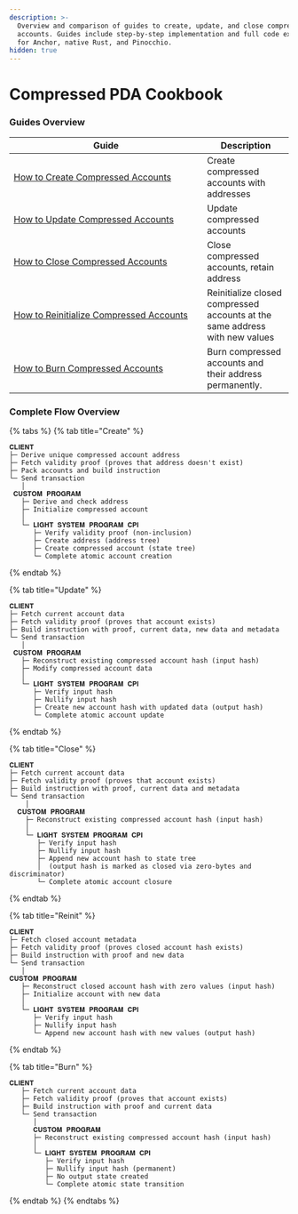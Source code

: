 ```yaml
---
description: >-
  Overview and comparison of guides to create, update, and close compressed
  accounts. Guides include step-by-step implementation and full code examples
  for Anchor, native Rust, and Pinocchio.
hidden: true
---
```


# Compressed PDA Cookbook





### Guides Overview <a href="#subsection-jvtgde75u" id="subsection-jvtgde75u"></a>

<table><thead><tr><th width="332.7890625">Guide</th><th>Description</th></tr></thead><tbody><tr><td><a href="how-to-create-compressed-accounts.md">How to Create Compressed Accounts</a></td><td>Create compressed accounts with addresses</td></tr><tr><td><a href="how-to-update-compressed-accounts.md">How to Update Compressed Accounts</a></td><td>Update compressed accounts</td></tr><tr><td><a href="how-to-close-compressed-accounts.md">How to Close Compressed Accounts</a></td><td>Close compressed accounts, retain address</td></tr><tr><td><a href="how-to-reinitialize-compressed-accounts.md">How to Reinitialize Compressed Accounts</a></td><td>Reinitialize closed compressed accounts at the same address with new values</td></tr><tr><td><a href="how-to-burn-compressed-accounts.md">How to Burn Compressed Accounts</a></td><td>Burn compressed accounts and their address permanently.</td></tr></tbody></table>

### Complete Flow Overview

{% tabs %}
{% tab title="Create" %}
```
𝐂𝐋𝐈𝐄𝐍𝐓
├─ Derive unique compressed account address
├─ Fetch validity proof (proves that address doesn't exist)
├─ Pack accounts and build instruction
└─ Send transaction
   │
 𝐂𝐔𝐒𝐓𝐎𝐌 𝐏𝐑𝐎𝐆𝐑𝐀𝐌
   ├─ Derive and check address
   ├─ Initialize compressed account
   │
   └─ 𝐋𝐈𝐆𝐇𝐓 𝐒𝐘𝐒𝐓𝐄𝐌 𝐏𝐑𝐎𝐆𝐑𝐀𝐌 𝐂𝐏𝐈
      ├─ Verify validity proof (non-inclusion)
      ├─ Create address (address tree)
      ├─ Create compressed account (state tree)
      └─ Complete atomic account creation
```
{% endtab %}

{% tab title="Update" %}
```
𝐂𝐋𝐈𝐄𝐍𝐓
├─ Fetch current account data 
├─ Fetch validity proof (proves that account exists)
├─ Build instruction with proof, current data, new data and metadata
└─ Send transaction
   │
 𝐂𝐔𝐒𝐓𝐎𝐌 𝐏𝐑𝐎𝐆𝐑𝐀𝐌
   ├─ Reconstruct existing compressed account hash (input hash)
   ├─ Modify compressed account data
   │
   └─ 𝐋𝐈𝐆𝐇𝐓 𝐒𝐘𝐒𝐓𝐄𝐌 𝐏𝐑𝐎𝐆𝐑𝐀𝐌 𝐂𝐏𝐈
      ├─ Verify input hash 
      ├─ Nullify input hash 
      ├─ Create new account hash with updated data (output hash)
      └─ Complete atomic account update
```
{% endtab %}

{% tab title="Close" %}
```
𝐂𝐋𝐈𝐄𝐍𝐓
├─ Fetch current account data
├─ Fetch validity proof (proves that account exists)
├─ Build instruction with proof, current data and metadata
└─ Send transaction
    │
  𝐂𝐔𝐒𝐓𝐎𝐌 𝐏𝐑𝐎𝐆𝐑𝐀𝐌
    ├─ Reconstruct existing compressed account hash (input hash)
    │
    └─ 𝐋𝐈𝐆𝐇𝐓 𝐒𝐘𝐒𝐓𝐄𝐌 𝐏𝐑𝐎𝐆𝐑𝐀𝐌 𝐂𝐏𝐈
       ├─ Verify input hash
       ├─ Nullify input hash
       ├─ Append new account hash to state tree 
       │  (output hash is marked as closed via zero-bytes and discriminator)
       └─ Complete atomic account closure
```
{% endtab %}

{% tab title="Reinit" %}
```
𝐂𝐋𝐈𝐄𝐍𝐓
├─ Fetch closed account metadata
├─ Fetch validity proof (proves closed account hash exists)
├─ Build instruction with proof and new data
└─ Send transaction
   │
𝐂𝐔𝐒𝐓𝐎𝐌 𝐏𝐑𝐎𝐆𝐑𝐀𝐌
   ├─ Reconstruct closed account hash with zero values (input hash)
   ├─ Initialize account with new data
   │
   └─ 𝐋𝐈𝐆𝐇𝐓 𝐒𝐘𝐒𝐓𝐄𝐌 𝐏𝐑𝐎𝐆𝐑𝐀𝐌 𝐂𝐏𝐈
      ├─ Verify input hash
      ├─ Nullify input hash
      └─ Append new account hash with new values (output hash)
```
{% endtab %}

{% tab title="Burn" %}
```
𝐂𝐋𝐈𝐄𝐍𝐓
   ├─ Fetch current account data
   ├─ Fetch validity proof (proves that account exists)
   ├─ Build instruction with proof and current data
   └─ Send transaction
      │
      𝐂𝐔𝐒𝐓𝐎𝐌 𝐏𝐑𝐎𝐆𝐑𝐀𝐌
      ├─ Reconstruct existing compressed account hash (input hash)
      │
      └─ 𝐋𝐈𝐆𝐇𝐓 𝐒𝐘𝐒𝐓𝐄𝐌 𝐏𝐑𝐎𝐆𝐑𝐀𝐌 𝐂𝐏𝐈
         ├─ Verify input hash
         ├─ Nullify input hash (permanent)
         ├─ No output state created
         └─ Complete atomic state transition
```
{% endtab %}
{% endtabs %}
